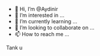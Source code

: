 - 👋 Hi, I’m @Aydinir
- 👀 I’m interested in ...
- 🌱 I’m currently learning ...
- 💞️ I’m looking to collaborate on ...
- 📫 How to reach me ...

<!---
Aydinir/Aydinir is a ✨ special ✨ repository because its `README.md` (this file) appears on your GitHub profile.
You can click the Preview link to take a look at your changes.
--->
Tank u
